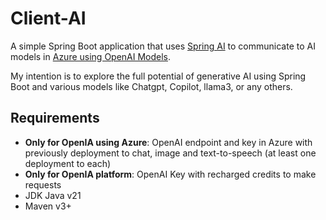 # Client-AI

A simple Spring Boot application that uses [Spring AI](https://spring.io/projects/spring-ai) to communicate to AI models in [Azure using OpenAI Models](https://azure.microsoft.com/en-us/products/ai-services/openai-service).

My intention is to explore the full potential of generative AI using Spring Boot and various models like Chatgpt, Copilot, llama3, or any others.

## Requirements

- **Only for OpenIA using Azure**: OpenAI endpoint and key in Azure with previously deployment to chat, image and text-to-speech (at least one deployment to each)
- **Only for OpenIA platform**: OpenAI Key with recharged credits to make requests
- JDK Java v21
- Maven v3+